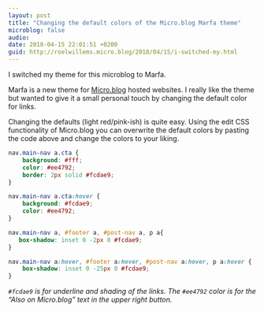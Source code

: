 ```yaml
---
layout: post
title: "Changing the default colors of the Micro.blog Marfa theme"
microblog: false
audio: 
date: 2018-04-15 22:01:51 +0200
guid: http://roelwillems.micro.blog/2018/04/15/i-switched-my.html
---
```

I switched my theme for this microblog to Marfa.

Marfa is a new theme for [Micro.blog](https://micro.blog) hosted websites. I really like the theme but wanted to give it a small personal touch by changing the default color for links. 

Changing the defaults (light red/pink-ish) is quite easy. 
Using the edit CSS functionality of Micro.blog you can overwrite the default colors by pasting the code above and change the colors to your liking.

```CSS
nav.main-nav a.cta {
	background: #fff;
	color: #ee4792;
	border: 2px solid #fcdae9;
}

nav.main-nav a.cta:hover {
	background: #fcdae9;
	color: #ee4792;
}

nav.main-nav a, #footer a, #post-nav a, p a{
   box-shadow: inset 0 -2px 0 #fcdae9;
}

nav.main-nav a:hover, #footer a:hover, #post-nav a:hover, p a:hover {
	box-shadow: inset 0 -25px 0 #fcdae9;
}
```
_`#fcdae9` is for underline and shading of the links. The `#ee4792` color is for the “Also on Micro.blog” text in the upper right button._
